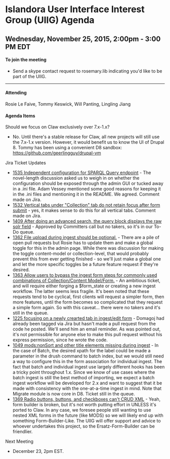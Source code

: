 # Islandora User Interface Interest Group (UIIG) Agenda
Wednesday, November 25, 2015, 2:00pm - 3:00 PM EDT 
---

#### To join the meeting
* Send a skype contact request to rosemary.lib indicating you'd like to be part of the UIIG.

---
#### Attending
Rosie Le Faive, Tommy Keswick, Will Panting, Lingling Jiang

#### Agenda Items
Should we focus on Claw exclusively over 7.x-1.x?
- No. Until there's a stable release for Claw, all new projects will still use the 7.x-1.x version. However, it would benefit us to know the UI of Drupal 8. Tommy has been using a convenient D8 sandbox:  https://github.com/geerlingguy/drupal-vm


Jira Ticket Updates 
- [1535 Independent configuration for SPARQL Query endpoint](https://jira.duraspace.org/browse/ISLANDORA-1535) - The novel-length discussion asked us to weigh in on whether the configuration should be exposed through the admin GUI or tucked away in a .ini file. Adam Vessey mentioned some good reasons for keeping it in the .ini files and mentioning it in the README. We agreed. Comment made on Jira.
- [1532 Vertical tabs under "Collection" tab do not retain focus after form submit](https://jira.duraspace.org/browse/ISLANDORA-1532) - yes, it makes sense to do this for all vertical tabs. Comment made on Jira.
- [1409 After doing an advanced search, the query block displays the raw solr field](https://jira.duraspace.org/browse/ISLANDORA-1409) - Approved by Committers call but no takers, so it's in our To-Do queue.
- [1362 File upload during ingest should be optional.](https://jira.duraspace.org/browse/ISLANDORA-1362) - There are a pile of open pull requests but Rosie has to update them and make a global toggle for this in the admin page. While there was discussion for making the toggle content-model or collection-level, that would probably prevent this from ever getting finished - so we'll just make a global one and let the more specific toggles be a future feature request if they're desired.
- [1363 Allow users to bypass the ingest form steps for commonly used combinations of Collection/Content Model/Form.](https://jira.duraspace.org/browse/ISLANDORA-1363) - An ambitious ticket, and will require either forging a $form_state or creating a new ingest workflow. The latter seems less fragile. It's been noted that these requests tend to be cyclical, first clients will request a simpler form, then more features, until the form becomes so complicated that they request a simple form again. So with this caveat... there were no takers and it's still in the queue.
- [1225 focusing on a newly crearted tab in ingest/edit form](https://jira.duraspace.org/browse/ISLANDORA-1225) - Domagoj had already been tagged via Jira but hasn't made a pull request from the code he posted. We'll send him an email reminder. As was pointed out, it's not permissible for anyone else to make this pull request without his express permission, since he wrote the code.
- [1049 mods:nonSort and other title elements missing during ingest](https://jira.duraspace.org/browse/ISLANDORA-1049) - In the case of Batch, the desired xpath for the label could be made a parameter in the drush command to batch index, but we would still need a way to configure this in the form association for individual ingest. The fact that batch and individual ingest use largely different hooks has been a tricky point throughout 1.x. Since we know of use cases where the batch ingest is still the best method of importing, we expect a batch ingest workflow will be developed for 2.x and want to suggest that it be made with consistency with the one-at-a-time ingest in mind. Note that Migrate module is now core in D8. Ticket still in the queue.
- [1369 Radio buttons, buttons, and checkboxes can't CRUD XML](https://jira.duraspace.org/browse/ISLANDORA-1369) - Yeah, form builder is broken, but it's not worth putting effort in UNLESS it's ported to Claw. In any case, we foresee people still wanting to use nested XML forms in the future (like MODS) so we will likely end up with something Form-Builder-Like. The UIIG will offer support and advice to whoever undertakes this project, so the Ersatz-Form-Builder can be friendlier.

Next Meeting
- December 23, 2pm EST.

